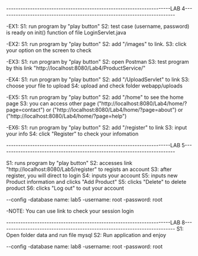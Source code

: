 

---------------------------------------------------------------------LAB 4--------------------------------------------------------------------------

-EX1:
  S1: run program by "play button"
  S2: test case (username, password) is ready on init() function of file LoginServlet.java

-EX2:
  S1: run program by "play button"
  S2: add "/images" to link.
  S3: click your option on the screen to check

-EX3:
  S1: run program by "play button"
  S2: open Postman 
  S3: test program by this link "http://localhost:8080/Lab4/ProductService/"

-EX4:
  S1: run program by "play button"
  S2: add "/UploadServlet" to link
  S3: choose your file to upload
  S4: upload and check folder webapp/uploads

-EX5:
  S1: run program by "play button"
  S2: add "/home" to see the home page
  S3: you can access other page ("http://localhost:8080/Lab4/home/?page=contact") or ("http://localhost:8080/Lab4/home/?page=about") or ("http://localhost:8080/Lab4/home/?page=help")

-EX6:
 S1: run program by "play button"
 S2: add "/register" to link
 S3: input your info
 S4: click "Register" to check your infomation 


---------------------------------------------------------------------LAB 5--------------------------------------------------------------------------

S1: runs program by "play button"
S2: accesses link "http://localhost:8080/Lab5/register" to regists an account
S3: after register, you will direct to login
S4: inputs your account
S5: inputs new Product information and clicks "Add Product"
S5: clicks "Delete" to delete product
S6: clicks "Log out" to out your account

--config
-database name: lab5
-username: root
-password: root

-NOTE: You can use link to check your session login

---------------------------------------------------------------------LAB 8--------------------------------------------------------------------------
S1: Open folder data and run file mysql
S2: Run application and enjoy

--config
-database name: lab8
-username: root
-password: root
